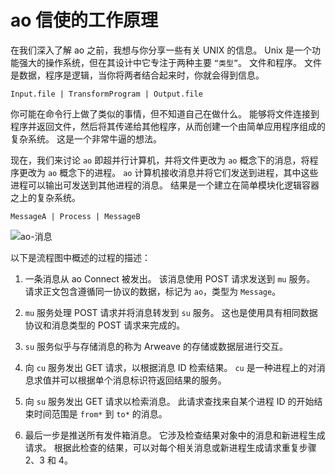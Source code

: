 # ao 信使的工作原理

在我们深入了解 ao 之前，我想与你分享一些有关 UNIX 的信息。 Unix 是一个功能强大的操作系统，但在其设计中它专注于两种主要 `“类型”`。 文件和程序。 文件是数据，程序是逻辑，当你将两者结合起来时，你就会得到信息。

`Input.file | TransformProgram | Output.file`

你可能在命令行上做了类似的事情，但不知道自己在做什么。 能够将文件连接到程序并返回文件，然后将其传递给其他程序，从而创建一个由简单应用程序组成的复杂系统。 这是一个非常牛逼的想法。

现在，我们来讨论 `ao` 即超并行计算机，并将文件更改为 `ao` 概念下的消息，将程序更改为 `ao` 概念下的进程。 `ao` 计算机接收消息并将它们发送到进程，其中这些进程可以输出可发送到其他进程的消息。 结果是一个建立在简单模块化逻辑容器之上的复杂系统。

`MessageA | Process | MessageB`

![ao-消息](https://g8way.io/eAoqMqhwQ5vnpH_NJ6H2PiGgrcGDprtDIUH9Re2xcic)

以下是流程图中概述的过程的描述：

1. 一条消息从 ao Connect 被发出。 该消息使用 POST 请求发送到 `mu` 服务。 请求正文包含遵循同一协议的数据，标记为 `ao`，类型为 `Message`。

2. `mu` 服务处理 POST 请求并将消息转发到 `su` 服务。 这也是使用具有相同数据协议和消息类型的 POST 请求来完成的。

3. `su` 服务似乎与存储消息的称为 Arweave 的存储或数据层进行交互。

4. 向 `cu` 服务发出 GET 请求，以根据消息 ID 检索结果。 `cu` 是一种进程上的对消息求值并可以根据单个消息标识符返回结果的服务。

5. 向 `su` 服务发出 GET 请求以检索消息。 此请求查找来自某个进程 ID 的开始结束时间范围是 `from*` 到 `to*` 的消息。

6. 最后一步是推送所有发件箱消息。 它涉及检查结果对象中的消息和新进程生成请求。 根据此检查的结果，可以对每个相关消息或新进程生成请求重复步骤 2、3 和 4。
